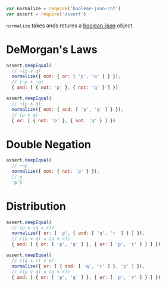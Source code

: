 ```javascript
var normalize = require('boolean-json-cnf')
var assert = require('assert')
```

`normalize` takes ands returns a [boolean-json](https://npmjs.com/packages/boolean-json-schema) object.

# DeMorgan's Laws

```javascript
assert.deepEqual(
  // ¬(p ∨ q)
  normalize({ not: { or: [ 'p', 'q' ] } }),
  // (¬p ∧ ¬q)
  { and: [ { not: 'p' }, { not: 'q' } ] })

assert.deepEqual(
  // ¬(p ∧ q)
  normalize({ not: { and: [ 'p', 'q' ] } }),
  // (p ∨ q)
  { or: [ { not: 'p' }, { not: 'q' } ] })
```

# Double Negation

```javascript
assert.deepEqual(
  // ¬¬p
  normalize({ not: { not: 'p' } }),
  // p
  'p')
```

# Distribution

```javascript
assert.deepEqual(
  // (p ∨ (q ∧ r))
  normalize({ or: [ 'p', { and: [ 'q', 'r' ] } ] }),
  // ((p ∨ q) ∧ (p ∨ r))
  { and: [ { or: [ 'p', 'q' ] }, { or: [ 'p', 'r' ] } ] })

assert.deepEqual(
  // ((q ∧ r) ∨ p)
  normalize({ or: [ { and: [ 'q', 'r' ] }, 'p' ] }),
  // ((p ∨ q) ∧ (p ∨ r))
  { and: [ { or: [ 'p', 'q' ] }, { or: [ 'p', 'r' ] } ] })
```
